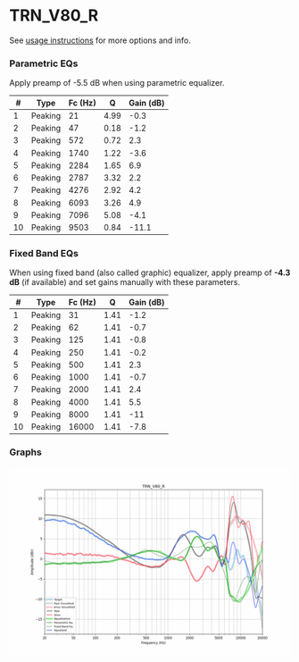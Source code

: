 # TRN_V80_R
See [usage instructions](https://github.com/jaakkopasanen/AutoEq#usage) for more options and info.

### Parametric EQs
Apply preamp of -5.5 dB when using parametric equalizer.

|   # | Type    |   Fc (Hz) |    Q |   Gain (dB) |
|-----|---------|-----------|------|-------------|
|   1 | Peaking |        21 | 4.99 |        -0.3 |
|   2 | Peaking |        47 | 0.18 |        -1.2 |
|   3 | Peaking |       572 | 0.72 |         2.3 |
|   4 | Peaking |      1740 | 1.22 |        -3.6 |
|   5 | Peaking |      2284 | 1.65 |         6.9 |
|   6 | Peaking |      2787 | 3.32 |         2.2 |
|   7 | Peaking |      4276 | 2.92 |         4.2 |
|   8 | Peaking |      6093 | 3.26 |         4.9 |
|   9 | Peaking |      7096 | 5.08 |        -4.1 |
|  10 | Peaking |      9503 | 0.84 |       -11.1 |

### Fixed Band EQs
When using fixed band (also called graphic) equalizer, apply preamp of **-4.3 dB** (if available) and set gains manually with these parameters.

|   # | Type    |   Fc (Hz) |    Q |   Gain (dB) |
|-----|---------|-----------|------|-------------|
|   1 | Peaking |        31 | 1.41 |        -1.2 |
|   2 | Peaking |        62 | 1.41 |        -0.7 |
|   3 | Peaking |       125 | 1.41 |        -0.8 |
|   4 | Peaking |       250 | 1.41 |        -0.2 |
|   5 | Peaking |       500 | 1.41 |         2.3 |
|   6 | Peaking |      1000 | 1.41 |        -0.7 |
|   7 | Peaking |      2000 | 1.41 |         2.4 |
|   8 | Peaking |      4000 | 1.41 |         5.5 |
|   9 | Peaking |      8000 | 1.41 |       -11   |
|  10 | Peaking |     16000 | 1.41 |        -7.8 |

### Graphs
![](./TRN_V80_R.png)
